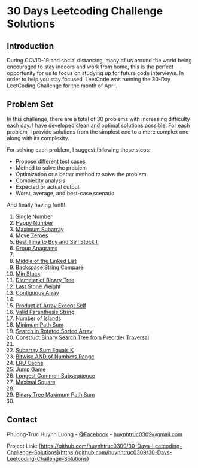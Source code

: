 # 30 Days Leetcoding Challenge Solutions

## Introduction
During COVID-19 and social distancing, many of us around the world being encouraged to stay indoors and work from home, this is the perfect opportunity for us to focus on studying up for future code interviews. In order to help you stay focused, LeetCode was running the 30-Day LeetCoding Challenge for the month of April. 
## Problem Set
In this challenge, there are a total of 30 problems with increasing difficulty each day. I have developed clean and optimal solutions possible. For each problem, I provide solutions from the simplest one to a more complex one along with its complexity. 

For solving each problem, I suggest following these steps:
* Propose different test cases.
* Method to solve the problem
* Optimization or a better method to solve the problem.
* Complexity analysis
* Expected or actual output
* Worst, average, and best-case scenario

And finally having fun!!!

1. [Single Number](https://github.com/huynhtruc0309/30-Days-Leetcoding-Challenge-Solutions/blob/master/Week%201%20April%201st%20to%20April%207th/singleNumber.cpp)
2. [Happy Number](https://github.com/huynhtruc0309/30-Days-Leetcoding-Challenge-Solutions/blob/master/Week%201%20April%201st%20to%20April%207th/happyNumber.cpp) 
3. [Maximum Subarray](https://github.com/huynhtruc0309/30-Days-Leetcoding-Challenge-Solutions/blob/master/Week%201%20April%201st%20to%20April%207th/maximumSubarray.cpp) 
4. [Move Zeroes](https://github.com/huynhtruc0309/30-Days-Leetcoding-Challenge-Solutions/blob/master/Week%201%20April%201st%20to%20April%207th/moveZeroes.cpp)
5. [Best Time to Buy and Sell Stock II](https://github.com/huynhtruc0309/30-Days-Leetcoding-Challenge-Solutions/blob/master/Week%201%20April%201st%20to%20April%207th/bestTimeToBuyAndSellStockII.cpp)  
6. [Group Anagrams](https://github.com/huynhtruc0309/30-Days-Leetcoding-Challenge-Solutions/blob/master/Week%201%20April%201st%20to%20April%207th/groupAnagrams.cpp)
7. []()
8. [Middle of the Linked List]()  
9. [Backspace String Compare]()
10. [Min Stack]()
11. [Diameter of Binary Tree]()  
12. [Last Stone Weight]()  
13. [Contiguous Array]()
14. []()
15. [Product of Array Except Self]()  
16. [Valid Parenthesis String]()  
17. [Number of Islands]()  
18. [Minimum Path Sum]()  
19. [Search in Rotated Sorted Array]()  
20. [Construct Binary Search Tree from Preorder Traversal]()
21. []()
22. [Subarray Sum Equals K]()  
23. [Bitwise AND of Numbers Range]()  
24. [LRU Cache]()  
25. [Jump Game]()  
26. [Longest Common Subsequence]()  
27. [Maximal Square]()
28. []()
29. [Binary Tree Maximum Path Sum]() 
30. []()
## Contact

Phuong-Truc Huynh Luong - [@Facebook](https://www.facebook.com/hlptruc) - huynhtruc0309@gmail.com

Project Link: [https://github.com/huynhtruc0309/30-Days-Leetcoding-Challenge-Solutions](https://github.com/huynhtruc0309/30-Days-Leetcoding-Challenge-Solutions)

